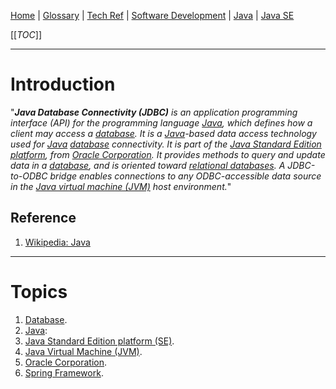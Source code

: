 [Home](/Slalom-LLC/Slalom-Consulting) | [Glossary](/Glossary) | [Tech Ref](/Tech-Ref) | [Software Development](/Tech-Ref/Software-Development) | [Java](/Tech-Ref/Software-Development/Java) | [Java SE](/Tech-Ref/Software-Development/Java/Java-Platform-Editions/Java-SE-\(Standard-Edition\))

[[_TOC_]]

---
# Introduction
"_***Java Database Connectivity (JDBC)*** is an application programming interface (API) for the programming language [Java](/Tech-Ref/Software-Development/Java), which defines how a client may access a [database](/Tech-Ref/Software-Development/Database). It is a [Java](/Tech-Ref/Software-Development/Java)-based data access technology used for [Java](/Tech-Ref/Software-Development/Java) [database](/Tech-Ref/Software-Development/Database) connectivity. It is part of the [Java Standard Edition platform](/Tech-Ref/Software-Development/Java/Java-Platform-Editions/Java-SE-\(Standard-Edition\)), from [Oracle Corporation](/Tech-Ref/Oracle-Corporation). It provides methods to query and update data in a [database](/Tech-Ref/Software-Development/Database), and is oriented toward [relational databases](/Tech-Ref/Software-Development/Database/Relational-Database). A JDBC-to-ODBC bridge enables connections to any ODBC-accessible data source in the [Java virtual machine (JVM)](/Tech-Ref/Software-Development/Java/JRE-\(Java-Runtime-Environment\)/JVM-\(Java-Virtual-Machine\)) host environment._"

## Reference
1. [Wikipedia: Java](https://en.wikipedia.org/wiki/Java_(programming_language))

---
# Topics
1. [Database](/Tech-Ref/Software-Development/Database).
1. [Java](/Tech-Ref/Software-Development/Java):
1. [Java Standard Edition platform (SE)](/Tech-Ref/Software-Development/Java/Java-Platform-Editions/Java-SE-\(Standard-Edition\)).
1. [Java Virtual Machine (JVM)](/Tech-Ref/Software-Development/Java/JRE-\(Java-Runtime-Environment\)/JVM-\(Java-Virtual-Machine\)).
1. [Oracle Corporation](/Tech-Ref/Oracle-Corporation).
1. [Spring Framework](/Tech-Ref/Software-Development/Java/Java-Platform-Editions/Jakarta-EE-\(Enterprise-Edition\)/Spring-Framework).

